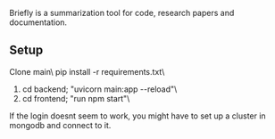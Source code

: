 Briefly is a summarization tool for code, research papers and documentation.

## Setup
Clone main\\
pip install -r requirements.txt\\
1. cd backend; "uvicorn main:app --reload"\\
2. cd frontend; "run npm start"\\

If the login doesnt seem to work, you might have to set up a cluster in mongodb and connect to it.
